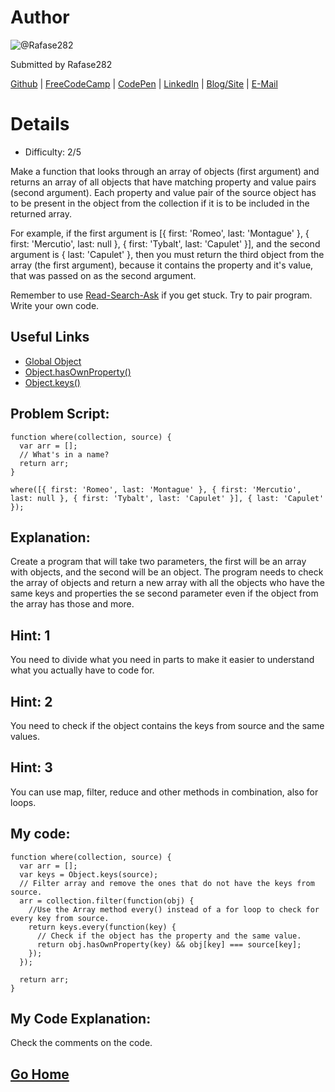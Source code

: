 # Author
![@Rafase282](https://avatars0.githubusercontent.com/Rafase282?&s=128)

Submitted by Rafase282

[Github](https://github.com/Rafase282) | [FreeCodeCamp](http://www.freecodecamp.com/rafase282) | [CodePen](http://codepen.io/Rafase282/) | [LinkedIn](https://www.linkedin.com/in/rafase282) | [Blog/Site](https://rafase282.wordpress.com/) | [E-Mail](mailto:rafase282@gmail.com)

# Details
- Difficulty: 2/5

Make a function that looks through an array of objects (first argument) and returns an array of all objects that have matching property and value pairs (second argument). Each property and value pair of the source object has to be present in the object from the collection if it is to be included in the returned array.

For example, if the first argument is [{ first: 'Romeo', last: 'Montague' }, { first: 'Mercutio', last: null }, { first: 'Tybalt', last: 'Capulet' }], and the second argument is { last: 'Capulet' }, then you must return the third object from the array (the first argument), because it contains the property and it's value, that was passed on as the second argument.

Remember to use [ Read-Search-Ask](http://github.com/FreeCodeCamp/freecodecamp/wiki/How-to-get-help-when-you-get-stuck) if you get stuck. Try to pair program. Write your own code.

## Useful Links
- [Global Object](https://developer.mozilla.org/en-US/docs/Web/JavaScript/Reference/Global_Objects/Object)
- [Object.hasOwnProperty()](https://developer.mozilla.org/en-US/docs/Web/JavaScript/Reference/Global_Objects/Object/hasOwnProperty)
- [Object.keys()](https://developer.mozilla.org/en-US/docs/Web/JavaScript/Reference/Global_Objects/Object/keys)

## Problem Script:

```
function where(collection, source) {
  var arr = [];
  // What's in a name?
  return arr;
}

where([{ first: 'Romeo', last: 'Montague' }, { first: 'Mercutio', last: null }, { first: 'Tybalt', last: 'Capulet' }], { last: 'Capulet' });
```

## Explanation:
Create a program that will take two parameters, the first will be an array with objects, and the second will be an object. The program needs to check the array of objects and return a new array with all the objects who have the same keys and properties the se second parameter even if the object from the array has those and more.

## Hint: 1
You need to divide what you need in parts to make it easier to understand what you actually have to code for.

## Hint: 2
You need to check if the object contains the keys from source and the same values.

## Hint: 3
You can use map, filter, reduce and other methods in combination, also for loops.

## My code:

```
function where(collection, source) {
  var arr = [];
  var keys = Object.keys(source);
  // Filter array and remove the ones that do not have the keys from source.
  arr = collection.filter(function(obj) {
    //Use the Array method every() instead of a for loop to check for every key from source.
    return keys.every(function(key) {
      // Check if the object has the property and the same value.
      return obj.hasOwnProperty(key) && obj[key] === source[key];
    });
  });

  return arr;
}
```

## My Code Explanation:
Check the comments on the code.

## [Go Home](https://github.com/Rafase282/My-FreeCodeCamp-Code/wiki)
